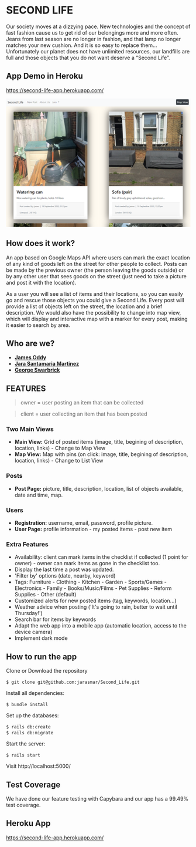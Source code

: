 # SECOND LIFE

Our society moves at a dizzying pace. New technologies and the concept of fast fashion cause us to get rid of our belongings more and more often. Jeans from last season are no longer in fashion, and that lamp no longer matches your new cushion. And it is so easy to replace them... Unfortunately our planet does not have unlimited resources, our landfills are full and those objects that you do not want deserve a “Second Life”.

## App Demo in Heroku
https://second-life-app.herokuapp.com/

![screenshot](./app/assets/images/screenshot.png)

## How does it work?
An app based on Google Maps API where users can mark the exact location of any kind of goods left on the street for other people to collect. Posts can be made by the previous owner (the person leaving the goods outside) or by any other user that sees goods on the street (just need to take a picture and post it with the location).

As a user you will see a list of items and their locations, so you can easily go and rescue those objects you could give a Second Life. Every post will provide a list of objects left on the street, the location and a brief description. We would also have the possibility to change into map view, which will display and interactive map with a marker for every post, making it easier to search by area.

## Who are we?

- [**James Oddy**](https://github.com/jamesoddy8)
- [**Jara Santamaria Martinez**](https://github.com/jarasmar)
- [**George Swarbrick**](https://github.com/Swarbzz)


## FEATURES
>owner = user posting an item that can be collected

>client = user collecting an item that has been posted

### Two Main Views
- **Main View:** Grid of posted items (image, title, begining of description, location, links) - Change to Map View
- **Map View:** Map with pins (on click: image, title, begining of description, location, links) - Change to List View

### Posts
- **Post Page:** picture, title, description, location, list of objects available, date and time, map.

### Users
- **Registration:** username, email, password, profile picture.
- **User Page:** profile information - my posted items - post new item

### Extra Features
- Availability: client can mark items in the checklist if collected (1 point for owner) - owner can mark items as gone in the checklist too. 
- Display the last time a post was updated.
- 'Filter by' options (date, nearby, keyword)
- Tags: Furniture - Clothing - Kitchen - Garden - Sports/Games - Electronics - Family - Books/Music/Films - Pet Supplies - Reform Supplies - Other (default)
- Customized alerts for new posted items (tag, keywords, location...)
- Weather advice when posting ('It's going to rain, better to wait until Thursday!')
- Search bar for items by keywords
- Adapt the web app into a mobile app (automatic location, access to the device camera)
- Implement dark mode

## How to run the app

Clone or Download the repository
```
$ git clone git@github.com:jarasmar/Second_Life.git
```
Install all dependencies:
```
$ bundle install
```
Set up the databases:
```
$ rails db:create
$ rails db:migrate
```
Start the server:
```
$ rails start
```
Visit http://localhost:5000/

## Test Coverage

We have done our feature testing with Capybara and our app has a 99.49% test coverage.

## Heroku App
https://second-life-app.herokuapp.com/

